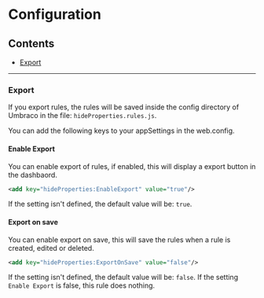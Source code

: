 # Configuration #

## Contents

* [Export](#export)

---

### Export ###

If you export rules, the rules will be saved inside the config directory of Umbraco in the file: `hideProperties.rules.js`.

You can add the following keys to your appSettings in the web.config.

#### Enable Export ####

You can enable export of rules, if enabled, this will display a export button in the dashbaord. 

```xml
<add key="hideProperties:EnableExport" value="true"/>
```

If the setting isn't defined, the default value will be: `true`.

#### Export on save ####

You can enable export on save, this will save the rules when a rule is created, edited or deleted.

```xml
<add key="hideProperties:ExportOnSave" value="false"/>
```

If the setting isn't defined, the default value will be: `false`. If the setting `Enable Export` is false, this rule does nothing.